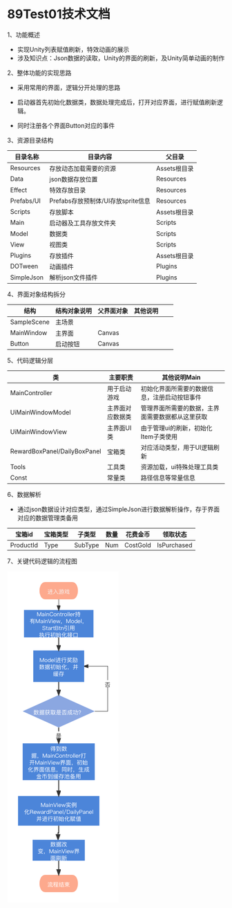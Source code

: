 # 89Test01技术文档

1、功能概述

- 实现Unity列表赋值刷新，特效动画的展示
- 涉及知识点：Json数据的读取，Unity的界面的刷新，及Unity简单动画的制作



2、整体功能的实现思路

- 采用常用的界面，逻辑分开处理的思路

- 启动器首先初始化数据类，数据处理完成后，打开对应界面，进行赋值刷新逻辑。

- 同时注册各个界面Button对应的事件



3、资源目录结构

| 目录名称   | 目录内容                           | 父目录       |
| ---------- | ---------------------------------- | ------------ |
| Resources  | 存放动态加载需要的资源             | Assets根目录 |
| Data       | json数据存放位置                   | Resources    |
| Effect     | 特效存放目录                       | Resources    |
| Prefabs/UI | Prefabs存放预制体/UI存放sprite信息 | Resources    |
| Scripts    | 存放脚本                           | Assets根目录 |
| Main       | 启动器及工具存放文件夹             | Scripts      |
| Model      | 数据类                             | Scripts      |
| View       | 视图类                             | Scripts      |
| Plugins    | 存放插件                           | Assets根目录 |
| DOTween    | 动画插件                           | Plugins      |
| SimpleJson | 解析json文件插件                   | Plugins      |



4、界面对象结构拆分

| 结构        | 结构对象说明 | 父界面对象 | 其他说明 |      |      |
| ----------- | ------------ | ---------- | -------- | ---- | ---- |
| SampleScene | 主场景       |            |          |      |      |
| MainWindow  | 主界面       | Canvas     |          |      |      |
| Button      | 启动按钮     | Canvas     |          |      |      |



5、代码逻辑分层

| 类                           | 主要职责         | 其他说明Main                                     |
| ---------------------------- | ---------------- | ------------------------------------------------ |
| MainController               | 用于启动游戏     | 初始化界面所需要的数据信息，注册启动按钮事件     |
| UiMainWindowModel            | 主界面对应数据类 | 管理界面所需要的数据，主界面需要数据都从这里获取 |
| UiMainWindowView             | 主界面UI类       | 由于管理ui的刷新，初始化Item子类使用             |
| RewardBoxPanel/DailyBoxPanel | 宝箱类           | 对应活动类型，用于UI逻辑刷新                     |
| Tools                        | 工具类           | 资源加载，ui特殊处理工具类                       |
| Const                        | 常量类           | 路径信息等常量信息                               |



6、数据解析

- 通过json数据设计对应类型，通过SimpleJson进行数据解析操作，存于界面对应的数据管理类备用


| 宝箱id    | 宝箱类型 | 子类型  | 数量 | 花费金币 | 领取状态    |
| --------- | -------- | ------- | ---- | -------- | ----------- |
| ProductId | Type     | SubType | Num  | CostGold | IsPurchased |



7、关键代码逻辑的流程图

![Image](https://github.com/89trillion-songjunbo/89Test01_New/blob/main/89Test001.png)
